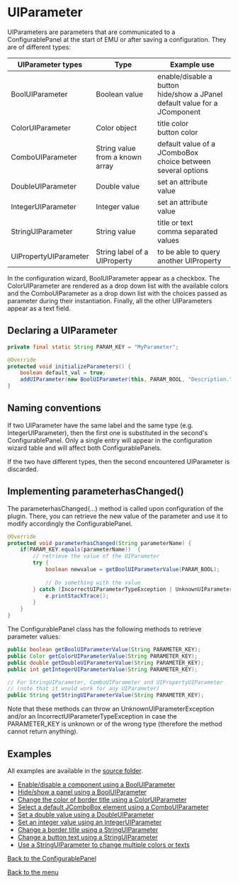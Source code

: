 # UIParameter   

UIParameters are parameters that are communicated to a ConfigurablePanel at the start of EMU or after saving a configuration. They are of different types:

| UIParameter types     | Type                            | Example use                                                  |
| --------------------- | ------------------------------- | ------------------------------------------------------------ |
| BoolUIParameter       | Boolean value                   | enable/disable a button<br />hide/show a JPanel<br />default value for a JComponent |
| ColorUIParameter      | Color object                    | title color<br />button color                                |
| ComboUIParameter      | String value from a known array | default value of a JComboBox<br />choice between several options |
| DoubleUIParameter     | Double value                    | set an attribute value                                       |
| IntegerUIParameter    | Integer value                   | set an attribute value                                       |
| StringUIParameter     | String value                    | title or text<br />comma separated values                    |
| UIPropertyUIParameter | String label of a UIProperty    | to be able to query another UIProperty                       |

In the configuration wizard, BoolUIParameter appear as a checkbox. The ColorUIParameter are rendered as a drop down list with the available colors and the ComboUIParameter as a drop down list with the choices passed as parameter during their instantiation. Finally, all the other UIParameters appear as a text field.



## Declaring a UIParameter

```java
private final static String PARAM_KEY = "MyParameter";

@Override
protected void initializeParameters() {
    boolean default_val = true;
    addUIParameter(new BoolUIParameter(this, PARAM_BOOL, "Description.", default_val));
}
```



## Naming conventions

If two UIParameter have the same label and the same type (e.g. IntegerUIParameter), then the first one is substituted in the second's ConfigurablePanel. Only a single entry will appear in the configuration wizard table and will affect both ConfigurablePanels.

If the two have different types, then the second encountered UIParameter is discarded.



## Implementing parameterhasChanged()

The parameterhasChanged(...) method is called upon configuration of the plugin. There, you can retrieve the new value of the parameter and use it to modify accordingly the ConfigurablePanel.

```java
@Override
protected void parameterhasChanged(String parameterName) {
    if(PARAM_KEY.equals(parameterName))  {
        // retrieve the value of the UIParameter
        try {
			boolean newvalue = getBoolUIParameterValue(PARAM_BOOL);
            
            // Do something with the value
		} catch (IncorrectUIParameterTypeException | UnknownUIParameterException e) {
			e.printStackTrace();
		}
    }
}
```

The ConfigurablePanel class has the following methods to retrieve parameter values:

```java
public boolean getBoolUIParameterValue(String PARAMETER_KEY);
public Color getColorUIParameterValue(String PARAMETER_KEY); 
public double getDoubleUIParameterValue(String PARAMETER_KEY); 
public int getIntegerUIParameterValue(String PARAMETER_KEY); 

// For StringUIParameter, ComboUIParameter and UIPropertyUIParameter
// (note that it would work for any UIParameter)
public String getStringUIParameterValue(String PARAMETER_KEY);
```

Note that these methods can throw an UnknownUIParameterException and/or an IncorrectUIParameterTypeException in case the PARAMETER_KEY is unknown or of the wrong type (therefore the method cannot return anything).



## Examples

All examples are available in the [source folder]( https://github.com/jdeschamps/EMU-guide/tree/master/guide/src/main/java/de/embl/rieslab/emuguide/uiparameters ).

- [Enable/disable a component using a BoolUIParameter](guide/src/main/java/de/embl/rieslab/emuguide/uiparameters/BoolEnableComponent.java)
- [Hide/show a panel using a BoolUIParameter](guide/src/main/java/de/embl/rieslab/emuguide/uiparameters/BoolShowPanel.java)
- [Change the color of border title using a ColorUIParameter](guide/src/main/java/de/embl/rieslab/emuguide/uiparameters/ColorBorderTitle.java)
- [Select a default JComboBox element using a ComboUIParameter](guide/src/main/java/de/embl/rieslab/emuguide/uiparameters/ComboDefaultValue.java)
- [Set a double value using a DoubleUIParameter](guide/src/main/java/de/embl/rieslab/emuguide/uiparameters/DoubleAttributeValue.java)
- [Set an integer value using an IntegerUIParameter](guide/src/main/java/de/embl/rieslab/emuguide/uiparameters/IntAttributeValue.java)
- [Change a border title using a StringUIParameter](guide/src/main/java/de/embl/rieslab/emuguide/uiparameters/StringBorderTitle.java)
- [Change a button text using a StringUIParameter](guide/src/main/java/de/embl/rieslab/emuguide/uiparameters/StringButtonText.java)
- [Use a StringUIParameter to change multiple colors or texts](guide/src/main/java/de/embl/rieslab/emuguide/uiparameters/StringMultipleTextsAndColors.java)



[Back to the ConfigurablePanel](configurablepanel.md)

[Back to the menu](index.md)